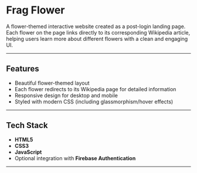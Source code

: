 #  Frag Flower

A flower-themed interactive website created as a post-login landing page. Each flower on the page links directly to its corresponding Wikipedia article, helping users learn more about different flowers with a clean and engaging UI.


---

##  Features

-  Beautiful flower-themed layout
-  Each flower redirects to its Wikipedia page for detailed information
-  Responsive design for desktop and mobile
-  Styled with modern CSS (including glassmorphism/hover effects)

---

##  Tech Stack

- **HTML5**
- **CSS3**
- **JavaScript** 
- Optional integration with **Firebase Authentication** 

---



